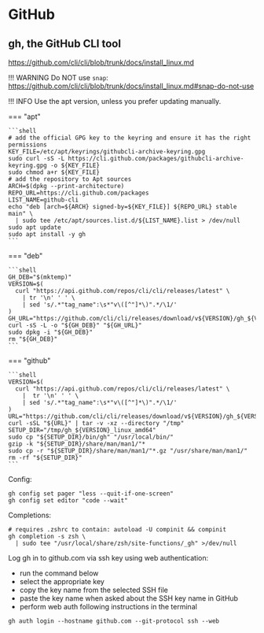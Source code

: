 # GitHub

## gh, the GitHub CLI tool

<https://github.com/cli/cli/blob/trunk/docs/install_linux.md>

!!! WARNING
    Do NOT use `snap`: <https://github.com/cli/cli/blob/trunk/docs/install_linux.md#snap-do-not-use>

!!! INFO
    Use the apt version, unless you prefer updating manually.

=== "apt"

    ```shell
    # add the official GPG key to the keyring and ensure it has the right permissions
    KEY_FILE=/etc/apt/keyrings/githubcli-archive-keyring.gpg
    sudo curl -sS -L https://cli.github.com/packages/githubcli-archive-keyring.gpg -o ${KEY_FILE}
    sudo chmod a+r ${KEY_FILE}
    # add the repository to Apt sources
    ARCH=$(dpkg --print-architecture)
    REPO_URL=https://cli.github.com/packages
    LIST_NAME=github-cli
    echo "deb [arch=${ARCH} signed-by=${KEY_FILE}] ${REPO_URL} stable main" \
      | sudo tee /etc/apt/sources.list.d/${LIST_NAME}.list > /dev/null
    sudo apt update
    sudo apt install -y gh
    ```

=== "deb"

    ```shell
    GH_DEB="$(mktemp)"
    VERSION=$(
      curl "https://api.github.com/repos/cli/cli/releases/latest" \
        | tr '\n' ' ' \
        | sed 's/.*"tag_name":\s*"v\([^"]*\)".*/\1/'
    )
    GH_URL="https://github.com/cli/cli/releases/download/v${VERSION}/gh_${VERSION}_linux_amd64.deb"
    curl -sS -L -o "${GH_DEB}" "${GH_URL}"
    sudo dpkg -i "${GH_DEB}"
    rm "${GH_DEB}"
    ```

=== "github"

    ```shell
    VERSION=$(
      curl "https://api.github.com/repos/cli/cli/releases/latest" \
        |  tr '\n' ' ' \
        | sed 's/.*"tag_name":\s*"v\([^"]*\)".*/\1/'
    )
    URL="https://github.com/cli/cli/releases/download/v${VERSION}/gh_${VERSION}_linux_amd64.tar.gz"
    curl -sSL "${URL}" | tar -v -xz --directory "/tmp"
    SETUP_DIR="/tmp/gh_${VERSION}_linux_amd64"
    sudo cp "${SETUP_DIR}/bin/gh" "/usr/local/bin/"
    gzip -k "${SETUP_DIR}/share/man/man1/"*
    sudo cp -r "${SETUP_DIR}/share/man/man1/"*.gz "/usr/share/man/man1/"
    rm -rf "${SETUP_DIR}"
    ```

Config:

```shell
gh config set pager "less --quit-if-one-screen"
gh config set editor "code --wait"
```

Completions:

```shell
# requires .zshrc to contain: autoload -U compinit && compinit
gh completion -s zsh \
  | sudo tee "/usr/local/share/zsh/site-functions/_gh" >/dev/null
```

Log gh in to github.com via ssh key using web authentication:
- run the command below
- select the appropriate key
- copy the key name from the selected SSH file
- paste the key name when asked about the SSH key name in GitHub
- perform web auth following instructions in the terminal

```shell
gh auth login --hostname github.com --git-protocol ssh --web
```
